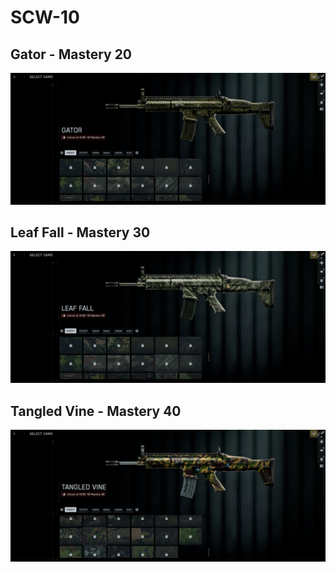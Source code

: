 # SCW-10

## Gator - Mastery 20
![Gator](Gator.jpg)
## Leaf Fall - Mastery 30
![Leaf_Fall](Leaf_Fall.jpg)
## Tangled Vine - Mastery 40
![Tangled_Vine](Tangled_Vine.jpg)

